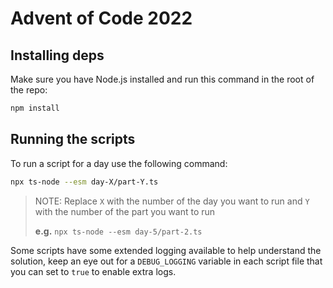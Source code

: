 # Advent of Code 2022

## Installing deps

Make sure you have Node.js installed and run this command in the root of the repo:

```sh
npm install
```

## Running the scripts

To run a script for a day use the following command:

```sh
npx ts-node --esm day-X/part-Y.ts
```

> NOTE: Replace `X` with the number of the day you want to run and `Y` with the number of the part you want to run
>
> **e.g.** `npx ts-node --esm day-5/part-2.ts`

Some scripts have some extended logging available to help understand the solution, keep an eye out for a `DEBUG_LOGGING` variable in each script file that you can set to `true` to enable extra logs.
